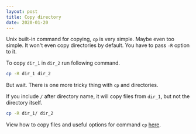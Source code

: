 ```yaml
---
layout: post
title: Copy directory
date: 2020-01-20
---
```


Unix built-in command for copying, `cp` is very simple. Maybe even too simple.
It won't even copy directories by default. You have to pass `-R` option to it.

To copy `dir_1` in `dir_2` run following command.

```bash
cp -R dir_1 dir_2
```

But wait. There is one more tricky thing with `cp` and directories.

If you include `/` after directory name, it will copy files from `dir_1`, but
not the directory itself.

```bash
cp -R dir_1/ dir_2
```

View how to copy files and useful options for command `cp`
[here](/s/unix/copy_file/).
